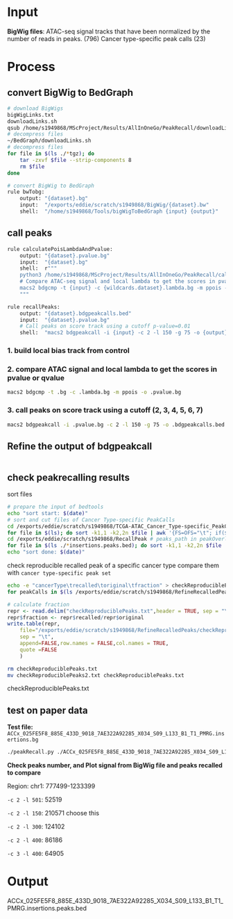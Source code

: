 # Input
**BigWig files**: ATAC-seq signal tracks that have been normalized by the number of reads in peaks. (796)
Cancer type-specific peak calls (23)
# Process
## convert BigWig to BedGraph
```bash
# download BigWigs
bigWigLinks.txt
downloadLinks.sh
qsub /home/s1949868/MScProject/Results/AllInOneGo/PeakRecall/downloadLinks.sh
# decompress files
~/BedGraph/downloadLinks.sh
# decompress files
for file in $(ls ./*tgz); do
	tar -zxvf $file --strip-components 8
	rm $file
done
```
```bash
# convert BigWig to BedGraph
rule bwTobg:
    output: "{dataset}.bg"
    input:  "/exports/eddie/scratch/s1949868/BigWig/{dataset}.bw"
    shell:  "/home/s1949868/Tools/bigWigToBedGraph {input} {output}"
```
## call peaks
```bash
rule calculatePoisLambdaAndPvalue:
    output: "{dataset}.pvalue.bg"
    input:  "{dataset}.bg"
    shell:  r"""
    python3 /home/s1949868/MScProject/Results/AllInOneGo/PeakRecall/calculatePoisLambda.py {input}
    # Compare ATAC-seq signal and local lambda to get the scores in pvalue
    macs2 bdgcmp -t {input} -c {wildcards.dataset}.lambda.bg -m ppois -o {output}
    """

rule recallPeaks:
    output: "{dataset}.bdgpeakcalls.bed"
    input:  "{dataset}.pvalue.bg"
    # Call peaks on score track using a cutoff p-value=0.01
    shell:  "macs2 bdgpeakcall -i {input} -c 2 -l 150 -g 75 -o {output}"
```
### 1. build local bias track from control
### 2. compare ATAC signal and local lambda to get the scores in pvalue or qvalue
```bash
macs2 bdgcmp -t .bg -c .lambda.bg -m ppois -o .pvalue.bg
```
### 3. call peaks on score track using a cutoff (2, 3, 4, 5, 6, 7)
```bash
macs2 bdgpeakcall -i .pvalue.bg -c 2 -l 150 -g 75 -o .bdgpeakcalls.bed
```
## Refine the output of bdgpeakcall
```bash

```
## check peakrecalling results
sort files
```bash
# prepare the input of bedtools
echo "sort start: $(date)"
# sort and cut files of Cancer Type-specific PeakCalls
cd /exports/eddie/scratch/s1949868/TCGA-ATAC_Cancer_Type-specific_PeakCalls # Cancer_Type_PeakCalls_path in peakOverlap.py
for file in $(ls); do sort -k1,1 -k2,2n $file | awk '{FS=OFS="\t"; if($1~/^chr/){print $1,$2,$3,$4;}}' > /exports/eddie/scratch/s1949868/RefineRecalledPeaks/${file}.sorted; done
cd /exports/eddie/scratch/s1949868/RecallPeak # peaks_path in peakOverlap.py
for file in $(ls ./*insertions.peaks.bed); do sort -k1,1 -k2,2n $file | awk '{FS=OFS="\t"; if($1~/^chr/){print $1,$2,$3}}' > /exports/eddie/scratch/s1949868/RefineRecalledPeaks/${file}.sorted; done
echo "sort done: $(date)"
```
check reproducible recalled peak of a specific cancer type
compare them with `cancer type-specific peak set`
```bash
echo -e "cancerType\trecalled\toriginal\tfraction" > checkReproduciblePeaks.txt
for peakCalls in $(ls /exports/eddie/scratch/s1949868/RefineRecalledPeaks/*.txt.sorted); do echo $peakCalls; cancerType=`echo ${peakCalls#*/RefineRecalledPeaks/}`; cancerType=`echo ${cancerType%_peakCalls*}`; for file in $(ls /exports/eddie/scratch/s1949868/RefineRecalledPeaks/$cancerType*.peaks.bed.sorted); do bedtools intersect -a $peakCalls -b $file -f 0.5 -u >> ${cancerType}_PeakRecall.total.txt; done; a=`cut -f 4 ${cancerType}_PeakRecall.total.txt | sort | uniq -c | awk '{if($1>1){print $0}}' | wc -l | awk '{print $1}'`; b=`wc -l $peakCalls | awk '{print $1}'`; echo -e "$cancerType\t$a\t$b" >> checkReproduciblePeaks.txt; done
```
```r
# calculate fraction
repr <- read.delim("checkReproduciblePeaks.txt",header = TRUE, sep = "\t")
repr$fraction <- repr$recalled/repr$original
write.table(repr,
	file="/exports/eddie/scratch/s1949868/RefineRecalledPeaks/checkReproduciblePeaks2.txt",
	sep = "\t",
	append=FALSE,row.names = FALSE,col.names = TRUE,
	quote =FALSE
	)
```
```bash
rm checkReproduciblePeaks.txt
mv checkReproduciblePeaks2.txt checkReproduciblePeaks.txt
```
checkReproduciblePeaks.txt


## test on paper data
**Test file:** `ACCx_025FE5F8_885E_433D_9018_7AE322A92285_X034_S09_L133_B1_T1_PMRG.insertions.bg`
```bash
./peakRecall.py ./ACCx_025FE5F8_885E_433D_9018_7AE322A92285_X034_S09_L133_B1_T1_PMRG.insertions.bg
```
**Check peaks number, and Plot signal from BigWig file and peaks recalled to compare**

Region: chr1: 777499-1233399

`-c 2 -l 501`: 52519 

`-c 2 -l 150`: 210571 choose this 

`-c 2 -l 300`: 124102

`-c 2 -l 400`: 86186

`-c 3 -l 400`: 64905 
# Output
ACCx_025FE5F8_885E_433D_9018_7AE322A92285_X034_S09_L133_B1_T1_PMRG.insertions.peaks.bed
<!--stackedit_data:
eyJoaXN0b3J5IjpbMTgyOTMyNTM3NiwtMTg3ODYwODkyLC0xMj
ExODY0MTgsMTg4MTE5MDU4NCwtNTc2NDg2MDAwLDExMzc3MzMx
NzIsMjE4MjQ0NjEyLDIxMjI0OTEwMTUsLTE5MjIzODc5MywtMT
k4Mzg2OTg5OCwyODg4NjE0Myw2MzcyNjE0NjcsNzAwMzM2NTMz
LDU1MDkxNDc2MywxOTY3Nzg4OTQyLC00NzQ3ODc4NDgsMTY4Nj
Y0NTY0NSwtMjA5NzkyNzk3NiwtMzA5ODI0NjQxLC05NTQ4ODY4
MzZdfQ==
-->